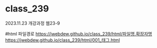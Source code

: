 # class_239
2023.11.23 개강과정 웹23-9

#html 파일경로
https://jwebdew.github.io/class_239/html/파일명.확장자명<br />
https://jwebdew.github.io/class_239/html/001_태그.html
